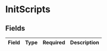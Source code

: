 # InitScripts


## Fields

| Field       | Type        | Required    | Description |
| ----------- | ----------- | ----------- | ----------- |
